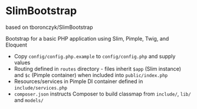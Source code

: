 # SlimBootstrap

based on tboronczyk/SlimBootstrap

Bootstrap for a basic PHP application using Slim, Pimple, Twig, and Eloquent

 - Copy `config/config.php.example` to `config/config.php` and supply values
 - Routing defined in `routes` directory - files inherit `$app` (Slim instance) and `$c`
   (Pimple container) when included into `public/index.php`
 - Resources/services in Pimple DI container defined in `include/services.php`
 - `composer.json` instructs Composer to build classmap from `include/`, `lib/` and `models/`
